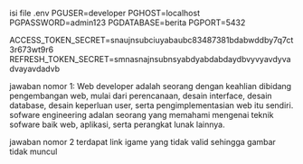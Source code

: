 isi file .env
PGUSER=developer
PGHOST=localhost
PGPASSWORD=admin123
PGDATABASE=berita
PGPORT=5432

ACCESS_TOKEN_SECRET=snaujnsubciuyabaubc83487381bdabwddby7q7ct3r673wt9r6
REFRESH_TOKEN_SECRET=smnasnajnsubnsyabdyabdabdaydbvyvyavdyvadvayavdadvb


jawaban nomor 1:
Web developer adalah seorang dengan keahlian dibidang pengembangan web, mulai dari perencanaan, desain interface, desain database, desain keperluan user, serta pengimplementasian web itu sendiri.
sofware engineering adalan seorang yang memahami mengenai teknik sofware baik web, aplikasi, serta perangkat lunak lainnya.

jawaban nomor 2
terdapat link igame yang tidak valid sehingga gambar tidak muncul
